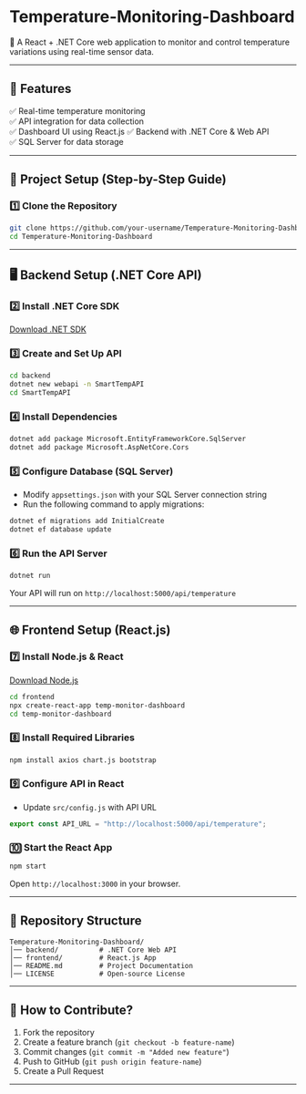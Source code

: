 # Temperature-Monitoring-Dashboard

🚀 A React + .NET Core web application to monitor and control temperature variations using real-time sensor data.  

---

## 📌 Features  
✅ Real-time temperature monitoring  
✅ API integration for data collection  
✅ Dashboard UI using React.js
✅ Backend with .NET Core & Web API  
✅ SQL Server for data storage  

---

## 📂 Project Setup (Step-by-Step Guide)  

### 1️⃣ Clone the Repository
```sh
git clone https://github.com/your-username/Temperature-Monitoring-Dashboard.git
cd Temperature-Monitoring-Dashboard
```

---

## 🖥️ Backend Setup (.NET Core API)

### 2️⃣ Install .NET Core SDK
[Download .NET SDK](https://dotnet.microsoft.com/download)  

### 3️⃣ Create and Set Up API 
```sh
cd backend
dotnet new webapi -n SmartTempAPI
cd SmartTempAPI
```

### 4️⃣ Install Dependencies
```sh
dotnet add package Microsoft.EntityFrameworkCore.SqlServer
dotnet add package Microsoft.AspNetCore.Cors
```

### 5️⃣ Configure Database (SQL Server) 
- Modify `appsettings.json` with your SQL Server connection string  
- Run the following command to apply migrations:  
```sh
dotnet ef migrations add InitialCreate
dotnet ef database update
```

### 6️⃣ Run the API Server  
```sh
dotnet run
```
Your API will run on `http://localhost:5000/api/temperature`  

---

## 🌐 Frontend Setup (React.js)  

### 7️⃣ Install Node.js & React
[Download Node.js](https://nodejs.org/)  

```sh
cd frontend
npx create-react-app temp-monitor-dashboard
cd temp-monitor-dashboard
```

### 8️⃣ Install Required Libraries  
```sh
npm install axios chart.js bootstrap
```

### 9️⃣ Configure API in React
- Update `src/config.js` with API URL  
```js
export const API_URL = "http://localhost:5000/api/temperature";
```

### 🔟 Start the React App
```sh
npm start
```
Open `http://localhost:3000` in your browser.  

---

## 📌 Repository Structure 
```
Temperature-Monitoring-Dashboard/
│── backend/          # .NET Core Web API
│── frontend/         # React.js App
│── README.md         # Project Documentation
│── LICENSE           # Open-source License
```

---

## 📢 How to Contribute? 
1. Fork the repository  
2. Create a feature branch (`git checkout -b feature-name`)  
3. Commit changes (`git commit -m "Added new feature"`)  
4. Push to GitHub (`git push origin feature-name`)  
5. Create a Pull Request  

---

